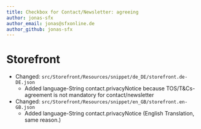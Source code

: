 ```yaml
---
title: Checkbox for Contact/Newsletter: agreeing 
author: jonas-sfx
author_email: jonas@sfxonline.de
author_github: jonas-sfx
---
```

# Storefront
* Changed: `src/Storefront/Resources/snippet/de_DE/storefront.de-DE.json`
  * Added language-String contact.privacyNotice because TOS/T&Cs-agreement is not mandatory for contact/newsletter
* Changed: `src/Storefront/Resources/snippet/en_GB/storefront.en-GB.json`
  * Added language-String contact.privacyNotice (English Translation, same reason.)
